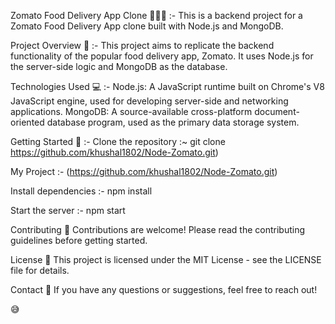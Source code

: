 Zomato Food Delivery App Clone 🍔🍕🌮 :-
This is a backend project for a Zomato Food Delivery App clone built with Node.js and MongoDB.

Project Overview 📝 :-
This project aims to replicate the backend functionality of the popular food delivery app, Zomato. It uses Node.js for the server-side logic and MongoDB as the database.

Technologies Used 💻 :-
Node.js: A JavaScript runtime built on Chrome's V8 JavaScript engine, used for developing server-side and networking applications.
MongoDB: A source-available cross-platform document-oriented database program, used as the primary data storage system.

Getting Started 🚀 :-
Clone the repository :~ git clone https://github.com/khushal1802/Node-Zomato.git)

My Project :- (https://github.com/khushal1802/Node-Zomato.git)

Install dependencies :- npm install

Start the server :- npm start

Contributing 🤝
Contributions are welcome! Please read the contributing guidelines before getting started.

License 📄
This project is licensed under the MIT License - see the LICENSE file for details.

Contact 📧
If you have any questions or suggestions, feel free to reach out!


😅
